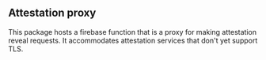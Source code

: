 ## Attestation proxy

This package hosts a firebase function that is a proxy for making attestation reveal requests.
It accommodates attestation services that don't yet support TLS.
